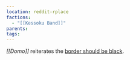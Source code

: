 ```yaml
---
location: reddit-rplace
factions:
  - "[[Kessoku Band]]"
parents: 
tags: 
---
```

*[[Domo]]* reiterates the [border should be black](https://discord.com/channels/1093664259273130084/1131230952119615600/1131578739084492821).
